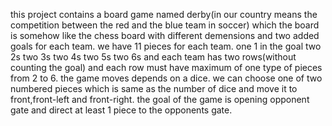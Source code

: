 this project contains a board game named derby(in our country means the competition between the red and the blue team in soccer) which
the board is somehow like the chess board with different demensions and two added goals for each team.
we have 11 pieces for each team.
one 1 in the goal
two 2s
two 3s
two 4s
two 5s
two 6s
and each team has two rows(without counting the goal)
and each row must have maximum of one type of pieces from 2 to 6.
the game moves depends on a dice.
we can choose one of two numbered pieces which is same as the number of dice and move it to front,front-left and front-right.
the goal of the game is opening opponent gate and direct at least 1 piece to the opponents gate.

